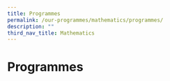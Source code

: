 ```yaml
---
title: Programmes
permalink: /our-programmes/mathematics/programmes/
description: ""
third_nav_title: Mathematics
---
```

# **Programmes**